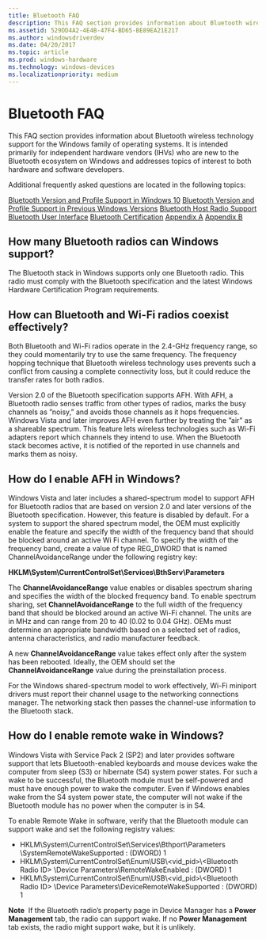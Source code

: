 ```yaml
---
title: Bluetooth FAQ
description: This FAQ section provides information about Bluetooth wireless technology support for the Windows family of operating systems.
ms.assetid: 529DD4A2-4E4B-47F4-BD65-BE89EA21E217
ms.author: windowsdriverdev
ms.date: 04/20/2017
ms.topic: article
ms.prod: windows-hardware
ms.technology: windows-devices
ms.localizationpriority: medium
---
```


# Bluetooth FAQ


This FAQ section provides information about Bluetooth wireless technology support for the Windows family of operating systems. It is intended primarily for independent hardware vendors (IHVs) who are new to the Bluetooth ecosystem on Windows and addresses topics of interest to both hardware and software developers.

Additional frequently asked questions are located in the following topics:

[Bluetooth Version and Profile Support in Windows 10](general-bluetooth-support-in-windows.md)
[Bluetooth Version and Profile Support in Previous Windows Versions](bluetooth-support-in-previous-windows-versions.md)
[Bluetooth Host Radio Support](bluetooth-host-radio-support.md)
[Bluetooth User Interface](bluetooth-user-interface.md)
[Bluetooth Certification](bluetooth-certification.md)
[Appendix A](bluetooth-faq--appendix-a.md)
[Appendix B](bluetooth-faq--appendix-b.md)
## <span id="How_many_Bluetooth_radios_can_Windows_support_"></span><span id="how_many_bluetooth_radios_can_windows_support_"></span><span id="HOW_MANY_BLUETOOTH_RADIOS_CAN_WINDOWS_SUPPORT_"></span>How many Bluetooth radios can Windows support?


The Bluetooth stack in Windows supports only one Bluetooth radio. This radio must comply with the Bluetooth specification and the latest Windows Hardware Certification Program requirements.

## <span id="How_can_Bluetooth_and_Wi-Fi_radios_coexist_effectively_"></span><span id="how_can_bluetooth_and_wi-fi_radios_coexist_effectively_"></span><span id="HOW_CAN_BLUETOOTH_AND_WI-FI_RADIOS_COEXIST_EFFECTIVELY_"></span>How can Bluetooth and Wi-Fi radios coexist effectively?


Both Bluetooth and Wi-Fi radios operate in the 2.4-GHz frequency range, so they could momentarily try to use the same frequency. The frequency hopping technique that Bluetooth wireless technology uses prevents such a conflict from causing a complete connectivity loss, but it could reduce the transfer rates for both radios.

Version 2.0 of the Bluetooth specification supports AFH. With AFH, a Bluetooth radio senses traffic from other types of radios, marks the busy channels as ”noisy,” and avoids those channels as it hops frequencies. Windows Vista and later improves AFH even further by treating the ”air” as a shareable spectrum. This feature lets wireless technologies such as Wi-Fi adapters report which channels they intend to use. When the Bluetooth stack becomes active, it is notified of the reported in use channels and marks them as noisy.

## <span id="How_do_I_enable_AFH_in_Windows_"></span><span id="how_do_i_enable_afh_in_windows_"></span><span id="HOW_DO_I_ENABLE_AFH_IN_WINDOWS_"></span>How do I enable AFH in Windows?


Windows Vista and later includes a shared-spectrum model to support AFH for Bluetooth radios that are based on version 2.0 and later versions of the Bluetooth specification. However, this feature is disabled by default. For a system to support the shared spectrum model, the OEM must explicitly enable the feature and specify the width of the frequency band that should be blocked around an active Wi Fi channel. To specify the width of the frequency band, create a value of type REG\_DWORD that is named ChannelAvoidanceRange under the following registry key:

**HKLM\\System\\CurrentControlSet\\Services\\BthServ\\Parameters**

The **ChannelAvoidanceRange** value enables or disables spectrum sharing and specifies the width of the blocked frequency band. To enable spectrum sharing, set **ChannelAvoidanceRange** to the full width of the frequency band that should be blocked around an active Wi-Fi channel. The units are in MHz and can range from 20 to 40 (0.02 to 0.04 GHz). OEMs must determine an appropriate bandwidth based on a selected set of radios, antenna characteristics, and radio manufacturer feedback.

A new **ChannelAvoidanceRange** value takes effect only after the system has been rebooted. Ideally, the OEM should set the **ChannelAvoidanceRange** value during the preinstallation process.

For the Windows shared-spectrum model to work effectively, Wi-Fi miniport drivers must report their channel usage to the networking connections manager. The networking stack then passes the channel-use information to the Bluetooth stack.

## <span id="How_do_I_enable_remote_wake_in_Windows_"></span><span id="how_do_i_enable_remote_wake_in_windows_"></span><span id="HOW_DO_I_ENABLE_REMOTE_WAKE_IN_WINDOWS_"></span>How do I enable remote wake in Windows?


Windows Vista with Service Pack 2 (SP2) and later provides software support that lets Bluetooth-enabled keyboards and mouse devices wake the computer from sleep (S3) or hibernate (S4) system power states. For such a wake to be successful, the Bluetooth module must be self-powered and must have enough power to wake the computer. Even if Windows enables wake from the S4 system power state, the computer will not wake if the Bluetooth module has no power when the computer is in S4.

To enable Remote Wake in software, verify that the Bluetooth module can support wake and set the following registry values:

-   HKLM\\System\\CurrentControlSet\\Services\\Bthport\\Parameters \\SystemRemoteWakeSupported : (DWORD) 1
-   HKLM\\System\\CurrentControlSet\\Enum\\USB\\&lt;vid\_pid&gt;\\&lt;Bluetooth Radio ID&gt; \\Device Parameters\\RemoteWakeEnabled : (DWORD) 1
-   HKLM\\System\\CurrentControlSet\\Enum\\USB\\&lt;vid\_pid&gt;\\&lt;Bluetooth Radio ID&gt; \\Device Parameters\\DeviceRemoteWakeSupported : (DWORD) 1

**Note**  If the Bluetooth radio’s property page in Device Manager has a **Power Management** tab, the radio can support wake. If no **Power Management** tab exists, the radio might support wake, but it is unlikely.

 

 

 





